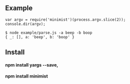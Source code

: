 ## Example 
```
var argv = require('minimist')(process.argv.slice(2));
console.dir(argv);
```
```
$ node example/parse.js -a beep -b boop
{ _: [], a: 'beep', b: 'boop' }
```
## Install 

#### npm install yargs --save,
#### npm install minimist
